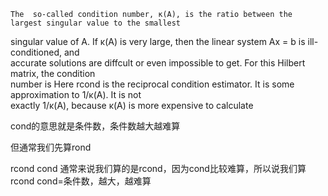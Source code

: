     The  so-called condition number, κ(A), is the ratio between the largest singular value to the smallest  
singular value of A. If κ(A) is very large, then the linear system Ax = b is ill-conditioned, and  
accurate solutions are diffcult or even impossible to get. For this Hilbert matrix, the condition  
number is
   Here rcond is the reciprocal condition estimator. It is some approximation to 1/κ(A). It is not  
exactly 1/κ(A), because κ(A) is more expensive to calculate

cond的意思就是条件数，条件数越大越难算

但通常我们先算rond

rcond
cond
通常来说我们算的是rcond，因为cond比较难算，所以说我们算rcond
cond=条件数，越大，越难算